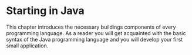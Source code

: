 # Starting in Java

This chapter introduces the necessary buildings components of every programming language. As a reader you will get acquainted with the basic syntax of the Java programming language and you will develop your first small application.
